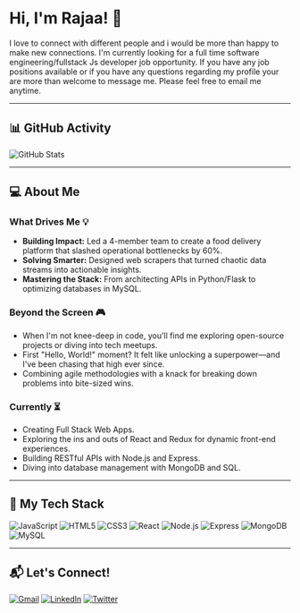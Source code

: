 # Hi, I'm Rajaa! 👋

I love to connect with different people and i would be more than happy to make new connections.
I'm currently looking for a full time software engineering/fullstack Js developer job opportunity. If you have any job positions available or if you have any questions regarding my profile your are more than welcome to message me. Please feel free to email me anytime.

---

## 📊 GitHub Activity

![GitHub Stats](https://github-readme-stats.vercel.app/api?username=Tariq&show_icons=true&theme=radical)

---

## 💻 About Me

### What Drives Me 💡
- **Building Impact:** Led a 4-member team to create a food delivery platform that slashed operational bottlenecks by 60%.
- **Solving Smarter:** Designed web scrapers that turned chaotic data streams into actionable insights.
- **Mastering the Stack:** From architecting APIs in Python/Flask to optimizing databases in MySQL.

### Beyond the Screen 🎮
- When I'm not knee-deep in code, you'll find me exploring open-source projects or diving into tech meetups.
- First "Hello, World!" moment? It felt like unlocking a superpower—and I've been chasing that high ever since.
- Combining agile methodologies with a knack for breaking down problems into bite-sized wins.

### Currently ⏳
- Creating Full Stack Web Apps.
- Exploring the ins and outs of React and Redux for dynamic front-end experiences.
- Building RESTful APIs with Node.js and Express.
- Diving into database management with MongoDB and SQL.

---

## 🔧 My Tech Stack

![JavaScript](https://img.shields.io/badge/JavaScript-F7DF1E?style=for-the-badge&logo=javascript&logoColor=black) 
![HTML5](https://img.shields.io/badge/HTML5-E34F26?style=for-the-badge&logo=html5&logoColor=white) 
![CSS3](https://img.shields.io/badge/CSS3-1572B6?style=for-the-badge&logo=css3&logoColor=white)
![React](https://img.shields.io/badge/React-61DAFB?style=for-the-badge&logo=react&logoColor=black) 
![Node.js](https://img.shields.io/badge/Node.js-43853D?style=for-the-badge&logo=node.js&logoColor=white) 
![Express](https://img.shields.io/badge/Express-000000?style=for-the-badge&logo=express&logoColor=white)
![MongoDB](https://img.shields.io/badge/MongoDB-47A248?style=for-the-badge&logo=mongodb&logoColor=white)
![MySQL](https://img.shields.io/badge/MySQL-4479A1?style=for-the-badge&logo=mysql&logoColor=white)

---

## 📬 Let's Connect!

[![Gmail](https://img.shields.io/badge/Gmail-D14836?style=for-the-badge&logo=gmail&logoColor=white)](mailto:rajaa01.kacemi@gmail.com) 
[![LinkedIn](https://img.shields.io/badge/LinkedIn-0A66C2?style=for-the-badge&logo=linkedin&logoColor=white)](https://www.linkedin.com/in/rajaa-kacemi/) 
[![Twitter](https://img.shields.io/badge/Twitter-1DA1F2?style=for-the-badge&logo=twitter&logoColor=white)](https://x.com/heyRajaa)

